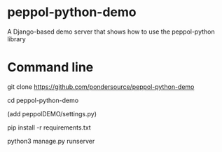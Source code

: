 # peppol-python-demo
A Django-based demo server that shows how to use the peppol-python library

# Command line

git clone https://github.com/pondersource/peppol-python-demo

cd peppol-python-demo

(add peppolDEMO/settings.py)

pip install -r requirements.txt

python3 manage.py runserver

